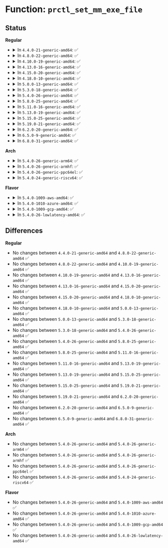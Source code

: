 # Function: <code>prctl_set_mm_exe_file</code>

## Status
<b>Regular</b>
<ul>
<li>
<details>
<summary>In <code>4.4.0-21-generic-amd64</code>: ✅</summary>

```c
int prctl_set_mm_exe_file(struct mm_struct * mm, unsigned int fd)
```

```json
{
  "name": "prctl_set_mm_exe_file",
  "collision_type": "Unique Static",
  "inline_type": "No",
  "funcs": [
    {
      "addr": 18446744071579445840,
      "name": "prctl_set_mm_exe_file",
      "external": false,
      "loc": "kernel/sys.c:1667",
      "file": "kernel/sys.c",
      "inline": "seen, unknown",
      "caller_inline": [],
      "caller_func": [
        "kernel/sys.c:prctl_set_mm_map",
        "kernel/sys.c:prctl_set_mm"
      ]
    }
  ],
  "symbols": [
    {
      "addr": 18446744071579445840,
      "name": "prctl_set_mm_exe_file",
      "section": ".text",
      "bind": "STB_LOCAL",
      "size": 349
    }
  ]
}
```
</details>
</li>
<li>
<details>
<summary>In <code>4.8.0-22-generic-amd64</code>: ✅</summary>

```c
int prctl_set_mm_exe_file(struct mm_struct * mm, unsigned int fd)
```

```json
{
  "name": "prctl_set_mm_exe_file",
  "collision_type": "Unique Static",
  "inline_type": "No",
  "funcs": [
    {
      "addr": 18446744071579458528,
      "name": "prctl_set_mm_exe_file",
      "external": false,
      "loc": "kernel/sys.c:1667",
      "file": "kernel/sys.c",
      "inline": "seen, unknown",
      "caller_inline": [],
      "caller_func": [
        "kernel/sys.c:prctl_set_mm",
        "kernel/sys.c:prctl_set_mm_map"
      ]
    }
  ],
  "symbols": [
    {
      "addr": 18446744071579458528,
      "name": "prctl_set_mm_exe_file",
      "section": ".text",
      "bind": "STB_LOCAL",
      "size": 340
    }
  ]
}
```
</details>
</li>
<li>
<details>
<summary>In <code>4.10.0-19-generic-amd64</code>: ✅</summary>

```c
int prctl_set_mm_exe_file(struct mm_struct * mm, unsigned int fd)
```

```json
{
  "name": "prctl_set_mm_exe_file",
  "collision_type": "Unique Static",
  "inline_type": "No",
  "funcs": [
    {
      "addr": 18446744071579478992,
      "name": "prctl_set_mm_exe_file",
      "external": false,
      "loc": "kernel/sys.c:1668",
      "file": "kernel/sys.c",
      "inline": "seen, unknown",
      "caller_inline": [],
      "caller_func": [
        "kernel/sys.c:prctl_set_mm",
        "kernel/sys.c:prctl_set_mm_map"
      ]
    }
  ],
  "symbols": [
    {
      "addr": 18446744071579478992,
      "name": "prctl_set_mm_exe_file",
      "section": ".text",
      "bind": "STB_LOCAL",
      "size": 317
    }
  ]
}
```
</details>
</li>
<li>
<details>
<summary>In <code>4.13.0-16-generic-amd64</code>: ✅</summary>

```c
int prctl_set_mm_exe_file(struct mm_struct * mm, unsigned int fd)
```

```json
{
  "name": "prctl_set_mm_exe_file",
  "collision_type": "Unique Static",
  "inline_type": "No",
  "funcs": [
    {
      "addr": 18446744071579466192,
      "name": "prctl_set_mm_exe_file",
      "external": false,
      "loc": "kernel/sys.c:1774",
      "file": "kernel/sys.c",
      "inline": "seen, unknown",
      "caller_inline": [],
      "caller_func": [
        "kernel/sys.c:prctl_set_mm",
        "kernel/sys.c:prctl_set_mm_map"
      ]
    }
  ],
  "symbols": [
    {
      "addr": 18446744071579466192,
      "name": "prctl_set_mm_exe_file",
      "section": ".text",
      "bind": "STB_LOCAL",
      "size": 315
    }
  ]
}
```
</details>
</li>
<li>
<details>
<summary>In <code>4.15.0-20-generic-amd64</code>: ✅</summary>

```c
int prctl_set_mm_exe_file(struct mm_struct * mm, unsigned int fd)
```

```json
{
  "name": "prctl_set_mm_exe_file",
  "collision_type": "Unique Static",
  "inline_type": "No",
  "funcs": [
    {
      "addr": 18446744071579494080,
      "name": "prctl_set_mm_exe_file",
      "external": false,
      "loc": "kernel/sys.c:1781",
      "file": "kernel/sys.c",
      "inline": "seen, unknown",
      "caller_inline": [],
      "caller_func": [
        "kernel/sys.c:prctl_set_mm",
        "kernel/sys.c:prctl_set_mm_map"
      ]
    }
  ],
  "symbols": [
    {
      "addr": 18446744071579494080,
      "name": "prctl_set_mm_exe_file",
      "section": ".text",
      "bind": "STB_LOCAL",
      "size": 315
    }
  ]
}
```
</details>
</li>
<li>
<details>
<summary>In <code>4.18.0-10-generic-amd64</code>: ✅</summary>

```c
int prctl_set_mm_exe_file(struct mm_struct * mm, unsigned int fd)
```

```json
{
  "name": "prctl_set_mm_exe_file",
  "collision_type": "Unique Static",
  "inline_type": "No",
  "funcs": [
    {
      "addr": 18446744071579516704,
      "name": "prctl_set_mm_exe_file",
      "external": false,
      "loc": "kernel/sys.c:1835",
      "file": "kernel/sys.c",
      "inline": "seen, unknown",
      "caller_inline": [],
      "caller_func": [
        "kernel/sys.c:prctl_set_mm",
        "kernel/sys.c:prctl_set_mm_map"
      ]
    }
  ],
  "symbols": [
    {
      "addr": 18446744071579516704,
      "name": "prctl_set_mm_exe_file",
      "section": ".text",
      "bind": "STB_LOCAL",
      "size": 324
    }
  ]
}
```
</details>
</li>
<li>
<details>
<summary>In <code>5.0.0-13-generic-amd64</code>: ✅</summary>

```c
int prctl_set_mm_exe_file(struct mm_struct * mm, unsigned int fd)
```

```json
{
  "name": "prctl_set_mm_exe_file",
  "collision_type": "Unique Static",
  "inline_type": "No",
  "funcs": [
    {
      "addr": 18446744071579553008,
      "name": "prctl_set_mm_exe_file",
      "external": false,
      "loc": "kernel/sys.c:1836",
      "file": "kernel/sys.c",
      "inline": "seen, unknown",
      "caller_inline": [],
      "caller_func": [
        "kernel/sys.c:prctl_set_mm",
        "kernel/sys.c:prctl_set_mm_map"
      ]
    }
  ],
  "symbols": [
    {
      "addr": 18446744071579553008,
      "name": "prctl_set_mm_exe_file",
      "section": ".text",
      "bind": "STB_LOCAL",
      "size": 324
    }
  ]
}
```
</details>
</li>
<li>
<details>
<summary>In <code>5.3.0-18-generic-amd64</code>: ✅</summary>

```c
int prctl_set_mm_exe_file(struct mm_struct * mm, unsigned int fd)
```

```json
{
  "name": "prctl_set_mm_exe_file",
  "collision_type": "Unique Static",
  "inline_type": "No",
  "funcs": [
    {
      "addr": 18446744071579575600,
      "name": "prctl_set_mm_exe_file",
      "external": false,
      "loc": "kernel/sys.c:1837",
      "file": "kernel/sys.c",
      "inline": "seen, unknown",
      "caller_inline": [],
      "caller_func": [
        "kernel/sys.c:prctl_set_mm",
        "kernel/sys.c:prctl_set_mm_map"
      ]
    }
  ],
  "symbols": [
    {
      "addr": 18446744071579575600,
      "name": "prctl_set_mm_exe_file",
      "section": ".text",
      "bind": "STB_LOCAL",
      "size": 314
    }
  ]
}
```
</details>
</li>
<li>
<details>
<summary>In <code>5.4.0-26-generic-amd64</code>: ✅</summary>

```c
int prctl_set_mm_exe_file(struct mm_struct * mm, unsigned int fd)
```

```json
{
  "name": "prctl_set_mm_exe_file",
  "collision_type": "Unique Static",
  "inline_type": "No",
  "funcs": [
    {
      "addr": 18446744071579601920,
      "name": "prctl_set_mm_exe_file",
      "external": false,
      "loc": "kernel/sys.c:1827",
      "file": "kernel/sys.c",
      "inline": "seen, unknown",
      "caller_inline": [],
      "caller_func": [
        "kernel/sys.c:prctl_set_mm",
        "kernel/sys.c:prctl_set_mm_map"
      ]
    }
  ],
  "symbols": [
    {
      "addr": 18446744071579601920,
      "name": "prctl_set_mm_exe_file",
      "section": ".text",
      "bind": "STB_LOCAL",
      "size": 314
    }
  ]
}
```
</details>
</li>
<li>
<details>
<summary>In <code>5.8.0-25-generic-amd64</code>: ✅</summary>

```c
int prctl_set_mm_exe_file(struct mm_struct * mm, unsigned int fd)
```

```json
{
  "name": "prctl_set_mm_exe_file",
  "collision_type": "Unique Static",
  "inline_type": "No",
  "funcs": [
    {
      "addr": 18446744071579633216,
      "name": "prctl_set_mm_exe_file",
      "external": false,
      "loc": "kernel/sys.c:1843",
      "file": "kernel/sys.c",
      "inline": "seen, unknown",
      "caller_inline": [],
      "caller_func": [
        "kernel/sys.c:prctl_set_mm",
        "kernel/sys.c:prctl_set_mm_map"
      ]
    }
  ],
  "symbols": [
    {
      "addr": 18446744071579633216,
      "name": "prctl_set_mm_exe_file",
      "section": ".text",
      "bind": "STB_LOCAL",
      "size": 314
    }
  ]
}
```
</details>
</li>
<li>
<details>
<summary>In <code>5.11.0-16-generic-amd64</code>: ✅</summary>

```c
int prctl_set_mm_exe_file(struct mm_struct * mm, unsigned int fd)
```

```json
{
  "name": "prctl_set_mm_exe_file",
  "collision_type": "Unique Static",
  "inline_type": "No",
  "funcs": [
    {
      "addr": 18446744071579618480,
      "name": "prctl_set_mm_exe_file",
      "external": false,
      "loc": "kernel/sys.c:1844",
      "file": "kernel/sys.c",
      "inline": "seen, unknown",
      "caller_inline": [],
      "caller_func": [
        "kernel/sys.c:prctl_set_mm",
        "kernel/sys.c:prctl_set_mm_map"
      ]
    }
  ],
  "symbols": [
    {
      "addr": 18446744071579618480,
      "name": "prctl_set_mm_exe_file",
      "section": ".text",
      "bind": "STB_LOCAL",
      "size": 420
    }
  ]
}
```
</details>
</li>
<li>
<details>
<summary>In <code>5.13.0-19-generic-amd64</code>: ✅</summary>

```c
int prctl_set_mm_exe_file(struct mm_struct * mm, unsigned int fd)
```

```json
{
  "name": "prctl_set_mm_exe_file",
  "collision_type": "Unique Static",
  "inline_type": "No",
  "funcs": [
    {
      "addr": 18446744071579624768,
      "name": "prctl_set_mm_exe_file",
      "external": false,
      "loc": "kernel/sys.c:1861",
      "file": "kernel/sys.c",
      "inline": "seen, unknown",
      "caller_inline": [],
      "caller_func": [
        "kernel/sys.c:prctl_set_mm",
        "kernel/sys.c:prctl_set_mm_map"
      ]
    }
  ],
  "symbols": [
    {
      "addr": 18446744071579624768,
      "name": "prctl_set_mm_exe_file",
      "section": ".text",
      "bind": "STB_LOCAL",
      "size": 425
    }
  ]
}
```
</details>
</li>
<li>
<details>
<summary>In <code>5.15.0-25-generic-amd64</code>: ✅</summary>

```c
int prctl_set_mm_exe_file(struct mm_struct * mm, unsigned int fd)
```

```json
{
  "name": "prctl_set_mm_exe_file",
  "collision_type": "Unique Static",
  "inline_type": "No",
  "funcs": [
    {
      "addr": 18446744071579697856,
      "name": "prctl_set_mm_exe_file",
      "external": false,
      "loc": "kernel/sys.c:1870",
      "file": "kernel/sys.c",
      "inline": "seen, unknown",
      "caller_inline": [],
      "caller_func": [
        "kernel/sys.c:prctl_set_mm",
        "kernel/sys.c:prctl_set_mm_map"
      ]
    }
  ],
  "symbols": [
    {
      "addr": 18446744071579697856,
      "name": "prctl_set_mm_exe_file",
      "section": ".text",
      "bind": "STB_LOCAL",
      "size": 164
    }
  ]
}
```
</details>
</li>
<li>
<details>
<summary>In <code>5.19.0-21-generic-amd64</code>: ✅</summary>

```c
int prctl_set_mm_exe_file(struct mm_struct * mm, unsigned int fd)
```

```json
{
  "name": "prctl_set_mm_exe_file",
  "collision_type": "Unique Static",
  "inline_type": "No",
  "funcs": [
    {
      "addr": 18446744071579800048,
      "name": "prctl_set_mm_exe_file",
      "external": false,
      "loc": "kernel/sys.c:1882",
      "file": "kernel/sys.c",
      "inline": "seen, unknown",
      "caller_inline": [],
      "caller_func": [
        "kernel/sys.c:prctl_set_mm",
        "kernel/sys.c:prctl_set_mm_map"
      ]
    }
  ],
  "symbols": [
    {
      "addr": 18446744071579800048,
      "name": "prctl_set_mm_exe_file",
      "section": ".text",
      "bind": "STB_LOCAL",
      "size": 192
    }
  ]
}
```
</details>
</li>
<li>
<details>
<summary>In <code>6.2.0-20-generic-amd64</code>: ✅</summary>

```c
int prctl_set_mm_exe_file(struct mm_struct * mm, unsigned int fd)
```

```json
{
  "name": "prctl_set_mm_exe_file",
  "collision_type": "Unique Static",
  "inline_type": "No",
  "funcs": [
    {
      "addr": 18446744071579934880,
      "name": "prctl_set_mm_exe_file",
      "external": false,
      "loc": "kernel/sys.c:1887",
      "file": "kernel/sys.c",
      "inline": "seen, unknown",
      "caller_inline": [],
      "caller_func": [
        "kernel/sys.c:prctl_set_mm",
        "kernel/sys.c:prctl_set_mm_map"
      ]
    }
  ],
  "symbols": [
    {
      "addr": 18446744071579934880,
      "name": "prctl_set_mm_exe_file",
      "section": ".text",
      "bind": "STB_LOCAL",
      "size": 199
    }
  ]
}
```
</details>
</li>
<li>
<details>
<summary>In <code>6.5.0-9-generic-amd64</code>: ✅</summary>

```c
int prctl_set_mm_exe_file(struct mm_struct * mm, unsigned int fd)
```

```json
{
  "name": "prctl_set_mm_exe_file",
  "collision_type": "Unique Static",
  "inline_type": "No",
  "funcs": [
    {
      "addr": 18446744071579984752,
      "name": "prctl_set_mm_exe_file",
      "external": false,
      "loc": "kernel/sys.c:1905",
      "file": "kernel/sys.c",
      "inline": "seen, unknown",
      "caller_inline": [],
      "caller_func": [
        "kernel/sys.c:prctl_set_mm",
        "kernel/sys.c:prctl_set_mm_map"
      ]
    }
  ],
  "symbols": [
    {
      "addr": 18446744071579984752,
      "name": "prctl_set_mm_exe_file",
      "section": ".text",
      "bind": "STB_LOCAL",
      "size": 204
    }
  ]
}
```
</details>
</li>
<li>
<details>
<summary>In <code>6.8.0-31-generic-amd64</code>: ✅</summary>

```c
int prctl_set_mm_exe_file(struct mm_struct * mm, unsigned int fd)
```

```json
{
  "name": "prctl_set_mm_exe_file",
  "collision_type": "Unique Static",
  "inline_type": "No",
  "funcs": [
    {
      "addr": 18446744071580024160,
      "name": "prctl_set_mm_exe_file",
      "external": false,
      "loc": "kernel/sys.c:1918",
      "file": "kernel/sys.c",
      "inline": "seen, unknown",
      "caller_inline": [],
      "caller_func": [
        "kernel/sys.c:prctl_set_mm",
        "kernel/sys.c:prctl_set_mm_map"
      ]
    }
  ],
  "symbols": [
    {
      "addr": 18446744071580024160,
      "name": "prctl_set_mm_exe_file",
      "section": ".text",
      "bind": "STB_LOCAL",
      "size": 204
    }
  ]
}
```
</details>
</li>
</ul>
<b>Arch</b>
<ul>
<li>
<details>
<summary>In <code>5.4.0-26-generic-arm64</code>: ✅</summary>

```c
int prctl_set_mm_exe_file(struct mm_struct * mm, unsigned int fd)
```

```json
{
  "name": "prctl_set_mm_exe_file",
  "collision_type": "Unique Static",
  "inline_type": "No",
  "funcs": [
    {
      "addr": 18446603336490766328,
      "name": "prctl_set_mm_exe_file",
      "external": false,
      "loc": "kernel/sys.c:1827",
      "file": "kernel/sys.c",
      "inline": "seen, unknown",
      "caller_inline": [],
      "caller_func": [
        "kernel/sys.c:prctl_set_mm",
        "kernel/sys.c:prctl_set_mm_map"
      ]
    }
  ],
  "symbols": [
    {
      "addr": 18446603336490766328,
      "name": "prctl_set_mm_exe_file",
      "section": ".text",
      "bind": "STB_LOCAL",
      "size": 384
    }
  ]
}
```
</details>
</li>
<li>
<details>
<summary>In <code>5.4.0-26-generic-armhf</code>: ✅</summary>

```c
int prctl_set_mm_exe_file(struct mm_struct * mm, unsigned int fd)
```

```json
{
  "name": "prctl_set_mm_exe_file",
  "collision_type": "Unique Static",
  "inline_type": "No",
  "funcs": [
    {
      "addr": 3224809036,
      "name": "prctl_set_mm_exe_file",
      "external": false,
      "loc": "kernel/sys.c:1827",
      "file": "kernel/sys.c",
      "inline": "seen, unknown",
      "caller_inline": [],
      "caller_func": [
        "kernel/sys.c:prctl_set_mm",
        "kernel/sys.c:prctl_set_mm_map"
      ]
    }
  ],
  "symbols": [
    {
      "addr": 3224809036,
      "name": "prctl_set_mm_exe_file",
      "section": ".text",
      "bind": "STB_LOCAL",
      "size": 360
    }
  ]
}
```
</details>
</li>
<li>
<details>
<summary>In <code>5.4.0-26-generic-ppc64el</code>: ✅</summary>

```c
int prctl_set_mm_exe_file(struct mm_struct * mm, unsigned int fd)
```

```json
{
  "name": "prctl_set_mm_exe_file",
  "collision_type": "Unique Static",
  "inline_type": "No",
  "funcs": [
    {
      "addr": 13835058055283592992,
      "name": "prctl_set_mm_exe_file",
      "external": false,
      "loc": "kernel/sys.c:1827",
      "file": "kernel/sys.c",
      "inline": "seen, unknown",
      "caller_inline": [],
      "caller_func": [
        "kernel/sys.c:prctl_set_mm",
        "kernel/sys.c:prctl_set_mm_map"
      ]
    }
  ],
  "symbols": [
    {
      "addr": 13835058055283592992,
      "name": "prctl_set_mm_exe_file",
      "section": ".text",
      "bind": "STB_LOCAL",
      "size": 520
    }
  ]
}
```
</details>
</li>
<li>
<details>
<summary>In <code>5.4.0-24-generic-riscv64</code>: ✅</summary>

```c
int prctl_set_mm_exe_file(struct mm_struct * mm, unsigned int fd)
```

```json
{
  "name": "prctl_set_mm_exe_file",
  "collision_type": "Unique Static",
  "inline_type": "No",
  "funcs": [
    {
      "addr": 18446743936271458384,
      "name": "prctl_set_mm_exe_file",
      "external": false,
      "loc": "kernel/sys.c:1827",
      "file": "kernel/sys.c",
      "inline": "seen, unknown",
      "caller_inline": [],
      "caller_func": [
        "kernel/sys.c:prctl_set_mm",
        "kernel/sys.c:prctl_set_mm_map"
      ]
    }
  ],
  "symbols": [
    {
      "addr": 18446743936271458384,
      "name": "prctl_set_mm_exe_file",
      "section": ".text",
      "bind": "STB_LOCAL",
      "size": 288
    }
  ]
}
```
</details>
</li>
</ul>
<b>Flavor</b>
<ul>
<li>
<details>
<summary>In <code>5.4.0-1009-aws-amd64</code>: ✅</summary>

```c
int prctl_set_mm_exe_file(struct mm_struct * mm, unsigned int fd)
```

```json
{
  "name": "prctl_set_mm_exe_file",
  "collision_type": "Unique Static",
  "inline_type": "No",
  "funcs": [
    {
      "addr": 18446744071579578224,
      "name": "prctl_set_mm_exe_file",
      "external": false,
      "loc": "kernel/sys.c:1827",
      "file": "kernel/sys.c",
      "inline": "seen, unknown",
      "caller_inline": [],
      "caller_func": [
        "kernel/sys.c:prctl_set_mm",
        "kernel/sys.c:prctl_set_mm_map"
      ]
    }
  ],
  "symbols": [
    {
      "addr": 18446744071579578224,
      "name": "prctl_set_mm_exe_file",
      "section": ".text",
      "bind": "STB_LOCAL",
      "size": 314
    }
  ]
}
```
</details>
</li>
<li>
<details>
<summary>In <code>5.4.0-1010-azure-amd64</code>: ✅</summary>

```c
int prctl_set_mm_exe_file(struct mm_struct * mm, unsigned int fd)
```

```json
{
  "name": "prctl_set_mm_exe_file",
  "collision_type": "Unique Static",
  "inline_type": "No",
  "funcs": [
    {
      "addr": 18446744071579506848,
      "name": "prctl_set_mm_exe_file",
      "external": false,
      "loc": "kernel/sys.c:1827",
      "file": "kernel/sys.c",
      "inline": "seen, unknown",
      "caller_inline": [],
      "caller_func": [
        "kernel/sys.c:prctl_set_mm",
        "kernel/sys.c:prctl_set_mm_map"
      ]
    }
  ],
  "symbols": [
    {
      "addr": 18446744071579506848,
      "name": "prctl_set_mm_exe_file",
      "section": ".text",
      "bind": "STB_LOCAL",
      "size": 314
    }
  ]
}
```
</details>
</li>
<li>
<details>
<summary>In <code>5.4.0-1009-gcp-amd64</code>: ✅</summary>

```c
int prctl_set_mm_exe_file(struct mm_struct * mm, unsigned int fd)
```

```json
{
  "name": "prctl_set_mm_exe_file",
  "collision_type": "Unique Static",
  "inline_type": "No",
  "funcs": [
    {
      "addr": 18446744071579575504,
      "name": "prctl_set_mm_exe_file",
      "external": false,
      "loc": "kernel/sys.c:1827",
      "file": "kernel/sys.c",
      "inline": "seen, unknown",
      "caller_inline": [],
      "caller_func": [
        "kernel/sys.c:prctl_set_mm",
        "kernel/sys.c:prctl_set_mm_map"
      ]
    }
  ],
  "symbols": [
    {
      "addr": 18446744071579575504,
      "name": "prctl_set_mm_exe_file",
      "section": ".text",
      "bind": "STB_LOCAL",
      "size": 314
    }
  ]
}
```
</details>
</li>
<li>
<details>
<summary>In <code>5.4.0-26-lowlatency-amd64</code>: ✅</summary>

```c
int prctl_set_mm_exe_file(struct mm_struct * mm, unsigned int fd)
```

```json
{
  "name": "prctl_set_mm_exe_file",
  "collision_type": "Unique Static",
  "inline_type": "No",
  "funcs": [
    {
      "addr": 18446744071579609808,
      "name": "prctl_set_mm_exe_file",
      "external": false,
      "loc": "kernel/sys.c:1827",
      "file": "kernel/sys.c",
      "inline": "seen, unknown",
      "caller_inline": [],
      "caller_func": [
        "kernel/sys.c:prctl_set_mm",
        "kernel/sys.c:prctl_set_mm_map"
      ]
    }
  ],
  "symbols": [
    {
      "addr": 18446744071579609808,
      "name": "prctl_set_mm_exe_file",
      "section": ".text",
      "bind": "STB_LOCAL",
      "size": 314
    }
  ]
}
```
</details>
</li>
</ul>

## Differences
<b>Regular</b>
<ul>
<li>
No changes between <code>4.4.0-21-generic-amd64</code> and <code>4.8.0-22-generic-amd64</code> ✅
</li>
<li>
No changes between <code>4.8.0-22-generic-amd64</code> and <code>4.10.0-19-generic-amd64</code> ✅
</li>
<li>
No changes between <code>4.10.0-19-generic-amd64</code> and <code>4.13.0-16-generic-amd64</code> ✅
</li>
<li>
No changes between <code>4.13.0-16-generic-amd64</code> and <code>4.15.0-20-generic-amd64</code> ✅
</li>
<li>
No changes between <code>4.15.0-20-generic-amd64</code> and <code>4.18.0-10-generic-amd64</code> ✅
</li>
<li>
No changes between <code>4.18.0-10-generic-amd64</code> and <code>5.0.0-13-generic-amd64</code> ✅
</li>
<li>
No changes between <code>5.0.0-13-generic-amd64</code> and <code>5.3.0-18-generic-amd64</code> ✅
</li>
<li>
No changes between <code>5.3.0-18-generic-amd64</code> and <code>5.4.0-26-generic-amd64</code> ✅
</li>
<li>
No changes between <code>5.4.0-26-generic-amd64</code> and <code>5.8.0-25-generic-amd64</code> ✅
</li>
<li>
No changes between <code>5.8.0-25-generic-amd64</code> and <code>5.11.0-16-generic-amd64</code> ✅
</li>
<li>
No changes between <code>5.11.0-16-generic-amd64</code> and <code>5.13.0-19-generic-amd64</code> ✅
</li>
<li>
No changes between <code>5.13.0-19-generic-amd64</code> and <code>5.15.0-25-generic-amd64</code> ✅
</li>
<li>
No changes between <code>5.15.0-25-generic-amd64</code> and <code>5.19.0-21-generic-amd64</code> ✅
</li>
<li>
No changes between <code>5.19.0-21-generic-amd64</code> and <code>6.2.0-20-generic-amd64</code> ✅
</li>
<li>
No changes between <code>6.2.0-20-generic-amd64</code> and <code>6.5.0-9-generic-amd64</code> ✅
</li>
<li>
No changes between <code>6.5.0-9-generic-amd64</code> and <code>6.8.0-31-generic-amd64</code> ✅
</li>
</ul>
<b>Arch</b>
<ul>
<li>
No changes between <code>5.4.0-26-generic-amd64</code> and <code>5.4.0-26-generic-arm64</code> ✅
</li>
<li>
No changes between <code>5.4.0-26-generic-amd64</code> and <code>5.4.0-26-generic-armhf</code> ✅
</li>
<li>
No changes between <code>5.4.0-26-generic-amd64</code> and <code>5.4.0-26-generic-ppc64el</code> ✅
</li>
<li>
No changes between <code>5.4.0-26-generic-amd64</code> and <code>5.4.0-24-generic-riscv64</code> ✅
</li>
</ul>
<b>Flavor</b>
<ul>
<li>
No changes between <code>5.4.0-26-generic-amd64</code> and <code>5.4.0-1009-aws-amd64</code> ✅
</li>
<li>
No changes between <code>5.4.0-26-generic-amd64</code> and <code>5.4.0-1010-azure-amd64</code> ✅
</li>
<li>
No changes between <code>5.4.0-26-generic-amd64</code> and <code>5.4.0-1009-gcp-amd64</code> ✅
</li>
<li>
No changes between <code>5.4.0-26-generic-amd64</code> and <code>5.4.0-26-lowlatency-amd64</code> ✅
</li>
</ul>
